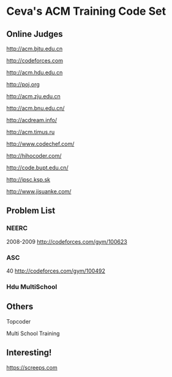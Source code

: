 # Ceva's ACM Training Code Set


## Online Judges

http://acm.bjtu.edu.cn

http://codeforces.com

http://acm.hdu.edu.cn

http://poj.org

http://acm.zju.edu.cn

http://acm.bnu.edu.cn/

http://acdream.info/

http://acm.timus.ru

http://www.codechef.com/

http://hihocoder.com/

http://code.bupt.edu.cn/

http://ipsc.ksp.sk

http://www.jisuanke.com/

## Problem List

### NEERC

2008-2009 http://codeforces.com/gym/100623

### ASC

40 http://codeforces.com/gym/100492

### Hdu MultiSchool 



## Others

Topcoder

Multi School Training

## Interesting!

https://screeps.com